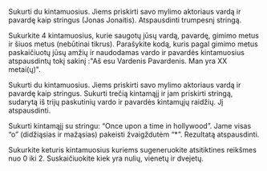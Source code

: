 Sukurti du kintamuosius. Jiems priskirti savo mylimo aktoriaus vardą ir pavardę kaip stringus (Jonas Jonaitis). Atspausdinti trumpesnį stringą.

Sukurkite 4 kintamuosius, kurie saugotų jūsų vardą, pavardę, gimimo metus ir šiuos metus (nebūtinai tikrus). Parašykite kodą, kuris pagal gimimo metus paskaičiuotų jūsų amžių ir naudodamas vardo ir pavardės kintamuosius atspausdintų tokį sakinį :"Aš esu Vardenis Pavardenis. Man yra XX metai(ų)".

Sukurti du kintamuosius. Jiems priskirti savo mylimo aktoriaus vardą ir pavardę kaip stringus. Sukurti trečią kintamąjį ir jam priskirti stringą, sudarytą iš trijų paskutinių vardo ir pavardės kintamųjų raidžių. Jį atspausdinti.

Sukurti kintamąjį su stringu: “Once upon a time in hollywood”. Jame visas “o” (didžiąsias ir mažąsias) pakeisti žvaigždutėm “\*”. Rezultatą atspausdinti.

Sukurkite keturis kintamuosius kuriems sugeneruokite atsitiktines reikšmes nuo 0 iki 2. Suskaičiuokite kiek yra nulių, vienetų ir dvejetų.

